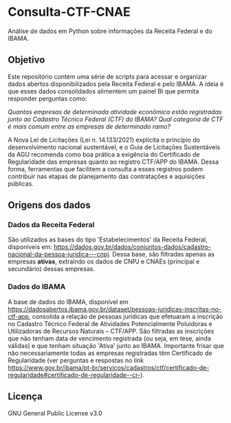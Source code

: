 # Consulta-CTF-CNAE
Análise de dados em Python sobre informações da Receita Federal e do IBAMA.

## Objetivo
Este repositório contém uma série de scripts para acessar e organizar dados abertos disponibilizados pela Receita Federal e pelo IBAMA. A ideia é que esses dados consolidados alimentem um painel BI que permita responder perguntas como:

_Quantas empresas de determinada atividade econômica estão registradas junto ao Cadastro Técnico Federal (CTF) do IBAMA?_
_Qual categoria de CTF é mais comum entre as empresas de determinado ramo?_

A Nova Lei de Licitações (Lei n. 14.133/2021) explicita o princípio do desenvolvimento nacional sustentável, e o Guia de Licitações Sustentáveis da AGU recomenda como boa prática a exigência do Certificado de Regularidade das empresas quanto ao registro CTF/APP do IBAMA. Dessa forma, ferramentas que facilitem a consulta a esses registros podem contribuir nas etapas de planejamento das contratações e aquisições públicas.

## Origens dos dados
### Dados da Receita Federal
São utilizados as bases do tipo 'Estabelecimentos' da Receita Federal, disponíveis em: https://dados.gov.br/dados/conjuntos-dados/cadastro-nacional-da-pessoa-juridica---cnpj. Dessa base, são filtradas apenas as empresas **ativas**, extraindo os dados de CNPJ e CNAEs (principal e secundário) dessas empresas.

### Dados do IBAMA
A base de dados do IBAMA, disponível em https://dadosabertos.ibama.gov.br/dataset/pessoas-juridicas-inscritas-no-ctf-app, consolida a relação de pessoas jurídicas que efetuaram a inscrição no Cadastro Técnico Federal de Atividades Potencialmente Poluidoras e Utilizadoras de Recursos Naturais – CTF/APP. São filtradas as inscrições que não tenham data de vencimento registrada (ou seja, em tese, ainda válidas) e que tenham situação 'Ativa' junto ao IBAMA. Importante frisar que não necessariamente todas as empresas registradas têm Certificado de Regularidade (ver perguntas e respostas no link https://www.gov.br/ibama/pt-br/servicos/cadastros/ctf/certificado-de-regularidade#certificado-de-regularidade--cr-).

## Licença
GNU General Public License v3.0
